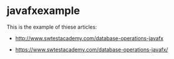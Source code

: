 # javafxexample
This is the example of thiese articles:

- http://www.swtestacademy.com/database-operations-javafx

- https://www.swtestacademy.com/database-operations-javafx/
